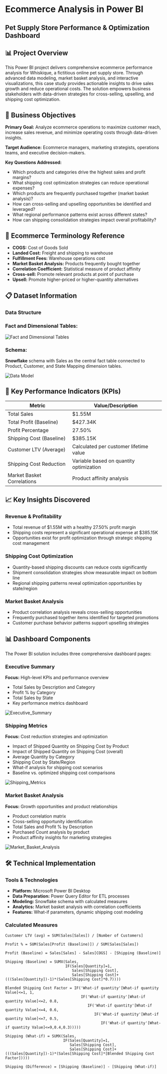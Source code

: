 # Ecommerce Analysis in Power BI
## Pet Supply Store Performance & Optimization Dashboard

## 📊 Project Overview
This Power BI project delivers comprehensive ecommerce performance analysis for Whiskique, a fictitious online pet supply store. Through advanced data modeling, market basket analysis, and interactive visualizations, this case study provides actionable insights to drive sales growth and reduce operational costs. The solution empowers business stakeholders with data-driven strategies for cross-selling, upselling, and shipping cost optimization.


## 🎯 Business Objectives
**Primary Goal:** Analyze ecommerce operations to maximize customer reach, increase sales revenue, and minimize operating costs through data-driven insights.

**Target Audience:** Ecommerce managers, marketing strategists, operations teams, and executive decision-makers.

**Key Questions Addressed:**
- Which products and categories drive the highest sales and profit margins?
- What shipping cost optimization strategies can reduce operational expenses?
- Which products are frequently purchased together (market basket analysis)?
- How can cross-selling and upselling opportunities be identified and leveraged?
- What regional performance patterns exist across different states?
- How can shipping consolidation strategies impact overall profitability?


## 📝 Ecommerce Terminology Reference
- **COGS:** Cost of Goods Sold
- **Landed Cost:** Freight and shipping to warehouse
- **Fulfillment Fees:** Warehouse operations cost
- **Market Basket Analysis:** Products frequently bought together
- **Correlation Coefficient:** Statistical measure of product affinity
- **Cross-sell:** Promote relevant products at point of purchase
- **Upsell:** Promote higher-priced or higher-quantity alternatives


## 📋 Dataset Information
### Data Structure

### Fact and Dimensional Tables:

![Fact and Dimensional Tables](https://github.com/alisaghilutfi/PowerBI-Projects/blob/main/Power-BI_03_Ecommerce-Analysis/images/tables.PNG)

### Schema: 
**Snowflake** schema with Sales as the central fact table connected to Product, Customer, and State Mapping dimension tables.

![Data Model](https://github.com/alisaghilutfi/PowerBI-Projects/blob/main/Power-BI_03_Ecommerce-Analysis/images/data_model.PNG)

## 🧮 Key Performance Indicators (KPIs)
| Metric | Value/Description |
|--------|------------------|
| Total Sales | $1.55M |
| Total Profit (Baseline) | $427.34K |
| Profit Percentage | 27.50% |
| Shipping Cost (Baseline) | $385.15K |
| Customer LTV (Average) | Calculated per customer lifetime value |
| Shipping Cost Reduction | Variable based on quantity optimization |
| Market Basket Correlations | Product affinity analysis |

## 📈 Key Insights Discovered
### Revenue & Profitability
- Total revenue of $1.55M with a healthy 27.50% profit margin
- Shipping costs represent a significant operational expense at $385.15K
- Opportunities exist for profit optimization through strategic shipping cost management

### Shipping Cost Optimization
- Quantity-based shipping discounts can reduce costs significantly
- Shipment consolidation strategies show measurable impact on bottom line
- Regional shipping patterns reveal optimization opportunities by state/region

### Market Basket Analysis
- Product correlation analysis reveals cross-selling opportunities
- Frequently purchased together items identified for targeted promotions
- Customer purchase behavior patterns support upselling strategies

## 📊 Dashboard Components
The Power BI solution includes three comprehensive dashboard pages:

### Executive Summary
**Focus:** High-level KPIs and performance overview
- Total Sales by Description and Category
- Profit % by Category
- Total Sales by State
- Key performance metrics dashboard

![Executive_Summary](https://github.com/alisaghilutfi/PowerBI-Projects/blob/main/Power-BI_03_Ecommerce-Analysis/images/dashboard_01_Executive_Summary.PNG)

### Shipping Metrics
**Focus:** Cost reduction strategies and optimization
- Impact of Shipped Quantity on Shipping Cost by Product
- Impact of Shipped Quantity on Shipping Cost (overall)
- Average Quantity by Category
- Shipping Cost by State/Region
- What-if analysis for shipping cost scenarios
- Baseline vs. optimized shipping cost comparisons

![Shipping_Metrics](https://github.com/alisaghilutfi/PowerBI-Projects/blob/main/Power-BI_03_Ecommerce-Analysis/images/dashboard_02_Shipping_Metrics.PNG)

### Market Basket Analysis
**Focus:** Growth opportunities and product relationships
- Product correlation matrix
- Cross-selling opportunity identification
- Total Sales and Profit % by Description
- Purchased Count analysis by product
- Product affinity insights for marketing strategies

![Market_Basket_Analysis](https://github.com/alisaghilutfi/PowerBI-Projects/blob/main/Power-BI_03_Ecommerce-Analysis/images/dashboard_03_Market_Basket_Analysis.PNG)

## 🛠️ Technical Implementation
### Tools & Technologies
- **Platform:** Microsoft Power BI Desktop
- **Data Preparation:** Power Query Editor for ETL processes
- **Modeling:** Snowflake schema with calculated measures
- **Analytics:** Market basket analysis with correlation coefficients
- **Features:** What-if parameters, dynamic shipping cost modeling

### Calculated Measures
```dax
Customer LTV (avg) = SUM(Sales[Sales]) / [Number of Customers]

Profit % = SUM(Sales[Profit (Baseline)]) / SUM(Sales[Sales])

Profit (Baseline) = Sales[Sales] - Sales[COGS] - [Shipping (Baseline)]

Shipping (Baseline) = SUMX(Sales,
                           IF(Sales[Quantity]=1,
                              Sales[Shipping Cost],
                              Sales[Shipping Cost]+(((Sales[Quantity])-1)*(Sales[Shipping Cost]*0.7))))

Blended Shipping Cost Factor = IF('What-if quantity'[What-if quantity Value]<=1, 1,
                                  IF('What-if quantity'[What-if quantity Value]<=2, 0.8,
                                     IF('What-if quantity'[What-if quantity Value]<=4, 0.6,
                                        IF('What-if quantity'[What-if quantity Value]<=7, 0.5,
                                           IF('What-if quantity'[What-if quantity Value]<=9,0.4,0.3)))))

Shipping (What-if) = SUMX(Sales,
                          IF(Sales[Quantity]=1,
                             Sales[Shipping Cost],
                             Sales[Shipping Cost]+(((Sales[Quantity])-1)*(Sales[Shipping Cost]*[Blended Shipping Cost Factor]))))

Shipping (Difference) = [Shipping (Baseline)] - [Shipping (What-if)]
```

